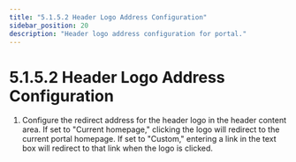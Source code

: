 ```yaml
---
title: "5.1.5.2 Header Logo Address Configuration"
sidebar_position: 20
description: "Header logo address configuration for portal."
---
```


# 5.1.5.2 Header Logo Address Configuration

1. Configure the redirect address for the header logo in the header content area. If set to "Current homepage," clicking the logo will redirect to the current portal homepage. If set to "Custom," entering a link in the text box will redirect to that link when the logo is clicked.
